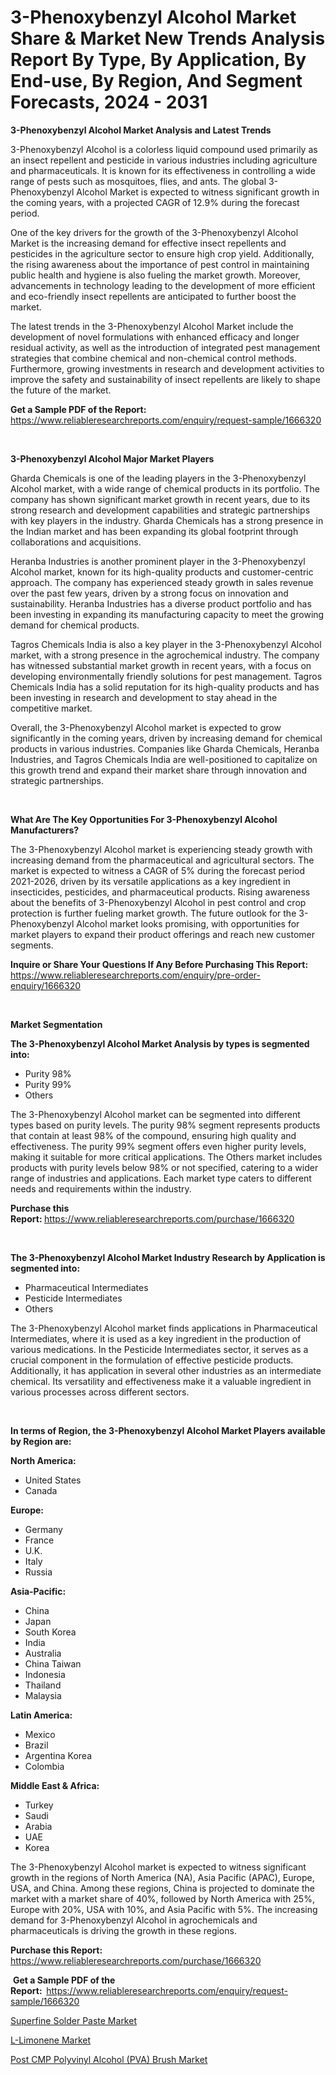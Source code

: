 <p><h1>3-Phenoxybenzyl Alcohol Market Share & Market New Trends Analysis Report By Type, By Application, By End-use, By Region, And Segment Forecasts, 2024 - 2031</h1></p><p><strong>3-Phenoxybenzyl Alcohol Market Analysis and Latest Trends</strong></p>
<p><p>3-Phenoxybenzyl Alcohol is a colorless liquid compound used primarily as an insect repellent and pesticide in various industries including agriculture and pharmaceuticals. It is known for its effectiveness in controlling a wide range of pests such as mosquitoes, flies, and ants. The global 3-Phenoxybenzyl Alcohol Market is expected to witness significant growth in the coming years, with a projected CAGR of 12.9% during the forecast period.</p><p>One of the key drivers for the growth of the 3-Phenoxybenzyl Alcohol Market is the increasing demand for effective insect repellents and pesticides in the agriculture sector to ensure high crop yield. Additionally, the rising awareness about the importance of pest control in maintaining public health and hygiene is also fueling the market growth. Moreover, advancements in technology leading to the development of more efficient and eco-friendly insect repellents are anticipated to further boost the market.</p><p>The latest trends in the 3-Phenoxybenzyl Alcohol Market include the development of novel formulations with enhanced efficacy and longer residual activity, as well as the introduction of integrated pest management strategies that combine chemical and non-chemical control methods. Furthermore, growing investments in research and development activities to improve the safety and sustainability of insect repellents are likely to shape the future of the market.</p></p>
<p><strong>Get a Sample PDF of the Report:&nbsp;</strong> <a href="https://www.reliableresearchreports.com/enquiry/request-sample/1666320">https://www.reliableresearchreports.com/enquiry/request-sample/1666320</a></p>
<p>&nbsp;</p>
<p><strong>3-Phenoxybenzyl Alcohol Major Market Players</strong></p>
<p><p>Gharda Chemicals is one of the leading players in the 3-Phenoxybenzyl Alcohol market, with a wide range of chemical products in its portfolio. The company has shown significant market growth in recent years, due to its strong research and development capabilities and strategic partnerships with key players in the industry. Gharda Chemicals has a strong presence in the Indian market and has been expanding its global footprint through collaborations and acquisitions.</p><p>Heranba Industries is another prominent player in the 3-Phenoxybenzyl Alcohol market, known for its high-quality products and customer-centric approach. The company has experienced steady growth in sales revenue over the past few years, driven by a strong focus on innovation and sustainability. Heranba Industries has a diverse product portfolio and has been investing in expanding its manufacturing capacity to meet the growing demand for chemical products.</p><p>Tagros Chemicals India is also a key player in the 3-Phenoxybenzyl Alcohol market, with a strong presence in the agrochemical industry. The company has witnessed substantial market growth in recent years, with a focus on developing environmentally friendly solutions for pest management. Tagros Chemicals India has a solid reputation for its high-quality products and has been investing in research and development to stay ahead in the competitive market.</p><p>Overall, the 3-Phenoxybenzyl Alcohol market is expected to grow significantly in the coming years, driven by increasing demand for chemical products in various industries. Companies like Gharda Chemicals, Heranba Industries, and Tagros Chemicals India are well-positioned to capitalize on this growth trend and expand their market share through innovation and strategic partnerships.</p></p>
<p>&nbsp;</p>
<p><strong>What Are The Key Opportunities For 3-Phenoxybenzyl Alcohol Manufacturers?</strong></p>
<p><p>The 3-Phenoxybenzyl Alcohol market is experiencing steady growth with increasing demand from the pharmaceutical and agricultural sectors. The market is expected to witness a CAGR of 5% during the forecast period 2021-2026, driven by its versatile applications as a key ingredient in insecticides, pesticides, and pharmaceutical products. Rising awareness about the benefits of 3-Phenoxybenzyl Alcohol in pest control and crop protection is further fueling market growth. The future outlook for the 3-Phenoxybenzyl Alcohol market looks promising, with opportunities for market players to expand their product offerings and reach new customer segments.</p></p>
<p><strong>Inquire or Share Your Questions If Any Before Purchasing This Report:</strong> <a href="https://www.reliableresearchreports.com/enquiry/pre-order-enquiry/1666320">https://www.reliableresearchreports.com/enquiry/pre-order-enquiry/1666320</a></p>
<p>&nbsp;</p>
<p><strong>Market Segmentation</strong></p>
<p><strong>The 3-Phenoxybenzyl Alcohol Market Analysis by types is segmented into:</strong></p>
<p><ul><li>Purity 98%</li><li>Purity 99%</li><li>Others</li></ul></p>
<p><p>The 3-Phenoxybenzyl Alcohol market can be segmented into different types based on purity levels. The purity 98% segment represents products that contain at least 98% of the compound, ensuring high quality and effectiveness. The purity 99% segment offers even higher purity levels, making it suitable for more critical applications. The Others market includes products with purity levels below 98% or not specified, catering to a wider range of industries and applications. Each market type caters to different needs and requirements within the industry.</p></p>
<p><strong>Purchase this Report:&nbsp;</strong><a href="https://www.reliableresearchreports.com/purchase/1666320">https://www.reliableresearchreports.com/purchase/1666320</a></p>
<p>&nbsp;</p>
<p><strong>The 3-Phenoxybenzyl Alcohol Market Industry Research by Application is segmented into:</strong></p>
<p><ul><li>Pharmaceutical Intermediates</li><li>Pesticide Intermediates</li><li>Others</li></ul></p>
<p><p>The 3-Phenoxybenzyl Alcohol market finds applications in Pharmaceutical Intermediates, where it is used as a key ingredient in the production of various medications. In the Pesticide Intermediates sector, it serves as a crucial component in the formulation of effective pesticide products. Additionally, it has application in several other industries as an intermediate chemical. Its versatility and effectiveness make it a valuable ingredient in various processes across different sectors.</p></p>
<p>&nbsp;</p>
<p><strong>In terms of Region, the 3-Phenoxybenzyl Alcohol Market Players available by Region are:</strong></p>
<p>
    <p> <strong> North America: </strong>
        <ul>
            <li>United States</li>
            <li>Canada</li>
        </ul>
        </p> 
    <p> <strong> Europe: </strong>
        <ul>
            <li>Germany</li>
            <li>France</li>
            <li>U.K.</li>
            <li>Italy</li>
            <li>Russia</li>
        </ul>
        </p> 
    <p> <strong> Asia-Pacific: </strong>
        <ul>
            <li>China</li>
            <li>Japan</li>
            <li>South Korea</li>
            <li>India</li>
            <li>Australia</li>
            <li>China Taiwan</li>
            <li>Indonesia</li>
            <li>Thailand</li>
            <li>Malaysia</li>
        </ul>
        </p> 
    <p> <strong> Latin America: </strong>
        <ul>
            <li>Mexico</li>
            <li>Brazil</li>
            <li>Argentina Korea</li>
            <li>Colombia</li>
        </ul>
        </p> 
    <p> <strong> Middle East & Africa: </strong>
        <ul>
            <li>Turkey</li>
            <li>Saudi</li>
            <li>Arabia</li>
            <li>UAE</li>
            <li>Korea</li>
        </ul>
    </p>
    </p>
<p><p>The 3-Phenoxybenzyl Alcohol market is expected to witness significant growth in the regions of North America (NA), Asia Pacific (APAC), Europe, USA, and China. Among these regions, China is projected to dominate the market with a market share of 40%, followed by North America with 25%, Europe with 20%, USA with 10%, and Asia Pacific with 5%. The increasing demand for 3-Phenoxybenzyl Alcohol in agrochemicals and pharmaceuticals is driving the growth in these regions.</p></p>
<p><strong>Purchase this Report: </strong><a href="https://www.reliableresearchreports.com/purchase/1666320">https://www.reliableresearchreports.com/purchase/1666320</a></p>
<p>&nbsp;<strong>Get a Sample PDF of the Report:&nbsp;&nbsp;</strong><a href="https://www.reliableresearchreports.com/enquiry/request-sample/1666320">https://www.reliableresearchreports.com/enquiry/request-sample/1666320</a></p>
<p><strong></strong></p>
<p><p><a href="https://github.com/gamblestampleyjenny50m5sl6/Market-Research-Report-List-1/blob/main/superfine-solder-paste-market.md">Superfine Solder Paste Market</a></p><p><a href="https://github.com/nicholepatriciadoylenwnrjr0/Market-Research-Report-List-1/blob/main/l-limonene-market.md">L-Limonene Market</a></p><p><a href="https://github.com/wwwkeltoum/Market-Research-Report-List-2/blob/main/post-cmp-polyvinyl-alcohol-pva-brush-market.md">Post CMP Polyvinyl Alcohol (PVA) Brush Market</a></p></p>